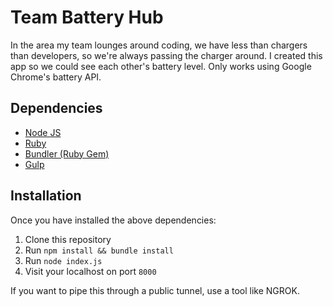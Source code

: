 # Team Battery Hub

In the area my team lounges around coding, we have less than chargers than developers, so we're always passing the charger around. I created this app so we could see each other's battery level. Only works using Google Chrome's battery API.

## Dependencies
* [Node JS](http://nodejs.org/)
* [Ruby](https://www.ruby-lang.org/en/)
* [Bundler (Ruby Gem)](http://bundler.io/)
* [Gulp](http://gulpjs.com/)

## Installation
Once you have installed the above dependencies:

1. Clone this repository
2. Run `npm install && bundle install`
3. Run `node index.js`
4. Visit your localhost on port `8000`

If you want to pipe this through a public tunnel, use a tool like NGROK.

